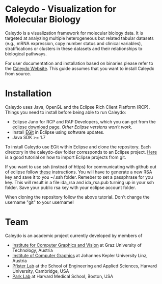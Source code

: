 Caleydo - Visualization for Molecular Biology
=============================================

Caleydo is a visualization framework for molecular biology data. It is targeted at analyzing multiple heterogeneous but related tabular datasets (e.g.,  mRNA expression, copy number status and clinical variables), stratifications or clusters in these datasets and their relationships to biological pathways.  

For user documentation and installation based on binaries please refer to the [Caleydo Website](http://caleydo.org). This guide assumes that you want to install Caleydo from source. 

Installation
============

Caleydo uses Java, OpenGL and the Eclipse Rich Client Platform (RCP). Things you need to install before being able to run Caleydo: 

 * Eclipse Juno for RCP and RAP Developers, which you can get from the [eclipse download page](http://www.eclipse.org/downloads/). *Other Eclipse versions won't work*. 
 * Install [EGit](http://www.eclipse.org/egit/download/) in Eclipse using software updates.
 * Java SDK >= 1.7

To install Caleydo use EGit within Eclipse and clone the repository. Each directory in the caleydo-dev folder corresponds to an Eclipse project. [Here](http://www.vogella.com/articles/EGit/article.html) is a good tutorial on how to import Eclipse projects from git.  

If you want to use ssh (instead of https) for communicating with github out of eclipse follow [these](http://wiki.eclipse.org/EGit/User_Guide#Eclipse_SSH_Configuration) instructions.
You will have to generate a new RSA key and save it to you ~/.ssh folder. Remeber to set a passphrase for you key. This will result in a file ida_rsa and ida_rsa.pub turning up in your ssh folder.
Save your public rsa key with your eclipse account folder.

When cloning the repository follow the above tutorial. Don't change the username "git" to your username!
 
Team
====

Caleydo is an academic project currently developed by members of

 * [Institute for Computer Graphics and Vision](http://www.icg.tugraz.at/) at Graz University of Technology, Austria
 * [Institute of Computer Graphics](http://www.jku.at/cg/) at Johannes Kepler University Linz, Austria
 * [Pfister Lab](http://gvi.seas.harvard.edu/pfister) at the School of Engineering and Applied Sciences, Harvard University, Cambridge, USA
 * [Park Lab](http://compbio.med.harvard.edu/) at Harvard Medical School, Boston, USA


